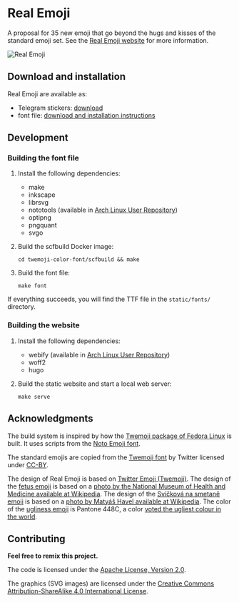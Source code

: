 # Real Emoji

A proposal for 35 new emoji that go beyond the hugs and kisses of the standard
emoji set. See the [Real Emoji website](https://emoji.now/) for more
information.

![Real Emoji](./screenshots/real-emoji.png)

## Download and installation

Real Emoji are available as:

- Telegram stickers: [download](TODO/stickers)
- font file: [download and installation instructions](https://emoji.now/font/)

## Development

### Building the font file

1. Install the following dependencies:

    - make
    - inkscape
    - librsvg
    - nototools (available in [Arch Linux User
      Repository](https://aur.archlinux.org/packages/nototools-git/))
    - optipng
    - pngquant
    - svgo

2. Build the scfbuild Docker image:

    ```
    cd twemoji-color-font/scfbuild && make
    ```

3. Build the font file:

    ```
    make font
    ```

If everything succeeds, you will find the TTF file in the `static/fonts/`
directory.

### Building the website

1. Install the following dependencies:

    - webify (available in [Arch Linux User
      Repository](https://aur.archlinux.org/packages/webify/))
    - woff2
    - hugo

2. Build the static website and start a local web server:

    ```
    make serve
    ```

## Acknowledgments

The build system is inspired by how the [Twemoji package of Fedora
Linux](https://src.fedoraproject.org/rpms/twitter-twemoji-fonts) is built. It
uses scripts from the [Noto Emoji
font](https://github.com/googlei18n/noto-emoji).

The standard emojis are copied from the [Twemoji
font](https://twitter.github.io/twemoji/) by Twitter licensed under
[CC-BY](http://creativecommons.org/licenses/by-sa/4.0/).

The design of Real Emoji is based on [Twitter Emoji
(Twemoji)](https://twitter.github.io/twemoji/). The design of the [fetus
emoji](./static/svg/fetus.svg) is based on a [photo by the National Museum of
Health and Medicine available at
Wikipedia](https://en.wikipedia.org/wiki/File:Fetus_3_months.jpg). The design of
the [Svíčková na smetaně emoji](./static/svg/svickova.svg) is based on a [photo
by Matyáš Havel available at
Wikipedia](https://en.wikipedia.org/wiki/Sv%C3%AD%C4%8Dkov%C3%A1#/media/File:Sv%C3%AD%C4%8Dkov%C3%A1_na_smetan%C4%9B.JPG). The
color of the [ugliness emoji](./static/svg/ugly.svg) is Pantone 448C, a color
[voted the ugliest colour in the
world](https://www.theguardian.com/fashion/2016/jun/08/stylewatch-pantone-448c-ugliest-colour-world-opaque-couche-australian-smokers-fashion).

## Contributing

__Feel free to remix this project.__

The code is licensed under the [Apache License, Version
2.0](http://www.apache.org/licenses/LICENSE-2.0).

The graphics (SVG images) are licensed under the [Creative Commons
Attribution-ShareAlike 4.0 International
License](http://creativecommons.org/licenses/by-sa/4.0/).
